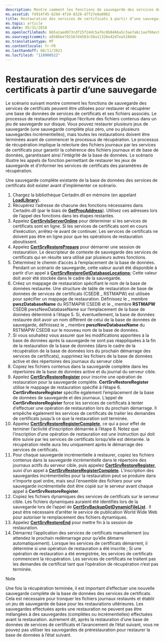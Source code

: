 ```yaml
---
description: Montre comment les fonctions de sauvegarde des services de certificats peuvent être utilisées pour restaurer et récupérer une base de données de services de certificats et ses fichiers associés.
ms.assetid: f4914f45-629d-4f24-8328-d7f27e8a0062
title: Restauration des services de certificats à partir d’une sauvegarde
ms.topic: article
ms.date: 05/31/2018
ms.openlocfilehash: 665a1aed873cdf25f24dc5a7bc8b8466a5c3ae7a6c1aaf6bec07d2e8be336e9a
ms.sourcegitcommit: e858bbe701567d4583c50a11326e42d7ea51804b
ms.translationtype: MT
ms.contentlocale: fr-FR
ms.lasthandoff: 08/11/2021
ms.locfileid: "118900522"
---
```

# <a name="restoring-certificate-services-from-backup"></a>Restauration des services de certificats à partir d’une sauvegarde

Le scénario suivant montre comment les fonctions de sauvegarde des services de certificats peuvent être utilisées pour restaurer et récupérer une base de données de services de certificats et ses fichiers associés. Le processus de restauration implique l’écriture des fichiers contenus dans un jeu de sauvegarde sur disque. Vous pouvez restaurer plusieurs jeux de sauvegarde (une sauvegarde complète plus zéro, une ou plusieurs sauvegardes incrémentielles), mais toutes les restaurations doivent être terminées avant de commencer le processus de récupération. Le processus de récupération implique la relecture des fichiers journaux par les services de certificats pour garantir la cohérence des fichiers journaux et de base de données, garantissant ainsi l’intégrité de la base de données. Le scénario illustre les appels de fonction permettant de restaurer les jeux de sauvegarde et d’informer les services de certificats des paramètres de récupération.

Une sauvegarde complète existante de la base de données des services de certificats doit exister avant d’implémenter ce scénario.

1.  Chargez la bibliothèque Certadm.dll en mémoire (en appelant [**LoadLibrary**](/windows/win32/api/libloaderapi/nf-libloaderapi-loadlibrarya)).
2.  Récupérez l’adresse de chacune des fonctions nécessaires dans Certadm.dll (par le biais de [**GetProcAddress**](/windows/win32/api/libloaderapi/nf-libloaderapi-getprocaddress)). Utilisez ces adresses lors de l’appel des fonctions dans les étapes restantes.
3.  Appelez [**CertSrvIsServerOnline**](/windows/desktop/api/Certbcli/nf-certbcli-certsrvisserveronlinew) pour déterminer si les services de certificats sont en ligne. Si les services de certificats sont en cours d’exécution, arrêtez-le avant de continuer. Les services de certificats ne doivent pas être en ligne pour que les opérations de restauration aboutissent.
4.  Appelez [**CertSrvRestorePrepare**](/windows/desktop/api/Certbcli/nf-certbcli-certsrvrestorepreparew) pour démarrer une session de restauration. Le descripteur de contexte de sauvegarde des services de certificats qui en résulte sera utilisé par plusieurs autres fonctions.
5.  Déterminez le chemin d’accès à l’emplacement de la base de données. Pendant un scénario de sauvegarde, cette valeur aurait été disponible à partir d’un appel à [**CertSrvRestoreGetDatabaseLocations**](/windows/desktop/api/Certbcli/nf-certbcli-certsrvrestoregetdatabaselocationsw); Cette valeur doit avoir été stockée dans le cadre de la sauvegarde.
6.  Créez un mappage de restauration spécifiant le nom de la base de données restaurée. Une structure de table de restauration de base de données de services de certificats (CSEDB \_ RSTMAPW) est utilisée pour spécifier un mappage de restauration. Définissez le \_ membre **pwszDatabaseName** du RSTMAPW CSEDB et le \_ membre **RSTMAPW** CSEDB pwszNewDatabaseName sur l’emplacement de la base de données déterminé à l’étape 5. Si, éventuellement, la base de données restaurée doit avoir un nom différent de celui de la base de données de sauvegarde, définissez le \_ membre **pwszNewDatabaseName** du RSTMAPW CSEDB sur le nouveau nom de la base de données.
7.  Si vous souhaitez vous assurer que les modifications apportées à la base de données après la sauvegarde ne sont pas réappliquées à la fin de la restauration de la base de données (dans le cadre de la récupération de la base de données lors du prochain démarrage des services de certificats), supprimez les fichiers de la base de données active et des répertoires des journaux du serveur cible
8.  Copiez les fichiers contenus dans la sauvegarde complète dans les répertoires de la base de données active et du journal du serveur cible.
9.  Appelez [**CertSrvRestoreRegister**](/windows/desktop/api/Certbcli/nf-certbcli-certsrvrestoreregisterw) pour inscrire une opération de restauration pour la sauvegarde complète. **CertSrvRestoreRegister** utilise le mappage de restauration spécifié à l’étape 6. **CertSrvRestoreRegister** spécifie également l’emplacement de la base de données de sauvegarde et des journaux. L’appel de **CertSrvRestoreRegister** force les services de certificats à tenter d’effectuer une opération de restauration lors du prochain démarrage. Il empêche également les services de certificats de traiter les demandes de certificats jusqu’à ce que la restauration soit terminée.
10. Appelez [**CertSrvRestoreRegisterComplete**](/windows/desktop/api/Certbcli/nf-certbcli-certsrvrestoreregistercomplete), ce qui a pour effet de terminer l’activité d’inscription démarrée à l’étape 8. Notez que l’inscription d’une opération de restauration est une instruction qui doit être suivie par les services de certificats lorsqu’elle est démarrée. la récupération réelle aura lieu uniquement après le démarrage des services de certificats.
11. Pour chaque sauvegarde incrémentielle à restaurer, copiez les fichiers contenus dans la sauvegarde incrémentielle dans le répertoire des journaux actifs du serveur cible, puis appelez [**CertSrvRestoreRegister**](/windows/desktop/api/Certbcli/nf-certbcli-certsrvrestoreregisterw), suivi d’un appel à [**CertSrvRestoreRegisterComplete**](/windows/desktop/api/Certbcli/nf-certbcli-certsrvrestoreregistercomplete). L’inscription des sauvegardes incrémentielles pour la restauration peut se produire dans n’importe quel ordre, mais seul l’ensemble des fichiers pour une sauvegarde incrémentielle doit être copié sur le serveur avant chaque appel à **CertSrvRestoreRegister**.
12. Copiez les fichiers dynamiques des services de certificats sur le serveur cible. Les fichiers dynamiques auraient été identifiés lors de la sauvegarde lors de l’appel de [**CertSrvBackupGetDynamicFileList**](/windows/desktop/api/Certbcli/nf-certbcli-certsrvbackupgetdynamicfilelistw) . Il peut être nécessaire d’arrêter le service de publication World Wide Web pour autoriser le remplacement des fichiers dynamiques.
13. Appelez [**CertSrvRestoreEnd**](/windows/desktop/api/Certbcli/nf-certbcli-certsrvrestoreend) pour mettre fin à la session de restauration.
14. Démarrez l’application des services de certificats manuellement (ou attendez le prochain redémarrage pour qu’elle démarre automatiquement). Lorsque les services de certificats démarrent, il détermine si une opération de restauration a été inscrite ; Si une opération de restauration a été enregistrée, les services de certificats commencent la récupération. Les services de certificats ne traitent pas les demandes de certificat tant que l’opération de récupération n’est pas terminée.

> [!Note]  
> Une fois la récupération terminée, il est important d’effectuer une nouvelle sauvegarde complète de la base de données des services de certificats. Cela est nécessaire pour tronquer les fichiers journaux restaurés et établir un jeu de sauvegarde de base pour les restaurations ultérieures. Les sauvegardes effectuées après une restauration ne peuvent pas être mélangées à des sauvegardes (complètes ou incrémentielles) effectuées avant la restauration. autrement dit, après la restauration d’une base de données de services de certificats et l’avancement de l’état suivant, vous ne pouvez pas utiliser les sauvegardes de prérestauration pour restaurer la base de données à l’état suivant.

 

 

 
